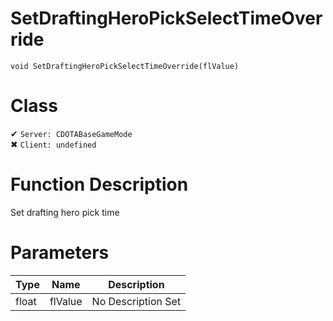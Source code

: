# SetDraftingHeroPickSelectTimeOverride
```
void SetDraftingHeroPickSelectTimeOverride(flValue)
```
# Class
✔ `Server: CDOTABaseGameMode`  
✖ `Client: undefined`  

# Function Description
Set drafting hero pick time
# Parameters
Type|Name|Description
--|--|--
float|flValue|No Description Set
